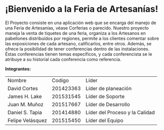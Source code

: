 # ¡Bienvenido a la Feria de Artesanías!

El Proyecto consiste en una aplicación web que se encarga del manejo de una Feria de Artesanías, véase Corferias o parecido.
Nuestro proyecto maneja la venta de tiquetes de una feria, organiza a los Artesanos en pabellones distribuídos por regiones, permite a los clientes comentar sobre las exposiciones de cada artesano, calificarlos, entre otros. Además, se ofrece la posibilidad de tener conferencias dentro de las instalaciones. Éstas conferencias tienen temas específicos, y cada conferencista se le atribuye a su historial cada conferencia como referencia.

<b>Integrantes:</b>
<table>
   <tr>
      <td> Nombre </td>
      <td> Codigo </td>
      <td> Líder </td>
   </tr> 
   <tr>
      <td> David Cortes </td> 
      <td> 201423363 </td> 
      <td> Líder de planeación </td> 
   </tr>           
   <tr>
      <td> James H. Lake </td>
      <td> 201531545 </td>
      <td> Líder de Soporte </td>
   </tr> 
   <tr>
      <td> Juan M. Muñoz </td>
      <td> 201517667 </td>
      <td> Líder de Desarrollo </td>
   </tr> 
   <tr>
      <td> Daniel S. Tapia </td>
      <td> 201414880 </td>
      <td> Líder del Proceso y la Calidad </td>
   </tr> 
   <tr>
      <td> Felipe Velásquez </td>
      <td> 201515450 </td>
      <td> Líder del Equipo </td>
   </tr> 
</table>
<br>
